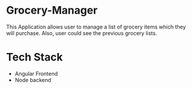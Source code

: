 # Grocery-Manager
This Application allows user to manage a list of grocery items which they will purchase. Also, user could see the previous grocery lists.

# Tech Stack
- Angular Frontend
- Node backend

